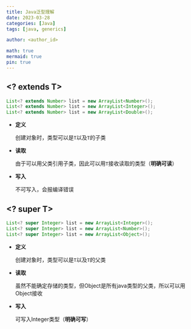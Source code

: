 ```yaml
---
title: Java泛型理解
date: 2023-03-28
categories: [Java]
tags: [java, generics]

author: <author_id>

math: true
mermaid: true
pin: true
---
```




## <? extends T>

```java
List<? extends Number> list = new ArrayList<Number>();
List<? extends Number> list = new ArrayList<Integer>();
List<? extends Number> list = new ArrayList<Double>();
```

- **定义**

    创建对象时，类型可以是`T`以及`T`的子类

- **读取**

    由于可以用父类引用子类，因此可以用`T`接收读取的类型（**明确可读**）

- **写入**

    不可写入，会报编译错误

## <? super T>

```java
List<? super Integer> list = new ArrayList<Integer>();
List<? super Integer> list = new ArrayList<Number>();
List<? super Integer> list = new ArrayList<Object>();
```

- **定义**

    创建对象时，类型可以是`T`以及`T`的父类

- **读取**

    虽然不能确定存储的类型，但Object是所有java类型的父类，所以可以用Object接收

- **写入**

    可写入Integer类型（**明确可写**）
